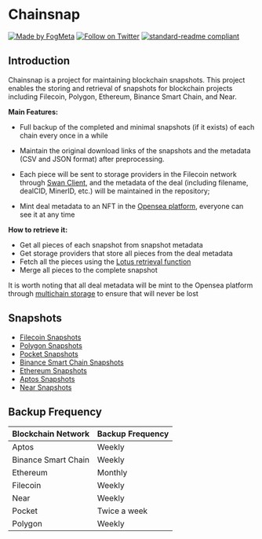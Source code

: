 # Chainsnap
[![Made by FogMeta](https://img.shields.io/badge/made%20by-FogMeta-green.svg)](https://fogmeta.com/)
[![Follow on Twitter](https://img.shields.io/badge/follow_on%20-Twitter-brightgreen.svg)](https://twitter.com/FogMeta)
[![standard-readme compliant](https://img.shields.io/badge/readme%20style-standard-brightgreen.svg)](https://github.com/RichardLitt/standard-readme)

## Introduction
Chainsnap is a project for maintaining blockchain snapshots. This project enables the storing and retrieval of snapshots for blockchain projects including Filecoin, Polygon, Ethereum, Binance Smart Chain, and Near.

**Main Features:**

  - Full backup of the completed and minimal snapshots (if it exists) of each chain every once in a while
 
  - Maintain the original download links of the snapshots and the metadata (CSV and JSON format) after preprocessing.
  - Each piece will be sent to storage providers in the Filecoin network through [Swan Client](https://github.com/filswan/go-swan-client), and the metadata of the deal (including filename, dealCID, MinerID, etc.) will be maintained in the repository;
  - Mint deal metadata to an NFT in the [Opensea platform](https://opensea.io/), everyone can see it at any time

**How to retrieve it:**
  - Get all pieces of each snapshot from snapshot metadata
  - Get storage providers that store all pieces from the deal metadata
  - Fetch all the pieces using the [Lotus retrieval function](https://lotus.filecoin.io/tutorials/lotus/store-and-retrieve/retrieve-data/#send-a-retrieval-request)
  - Merge all pieces to the complete snapshot

It is worth noting that all deal metadata will be mint to the Opensea platform through [multichain storage](https://www.multichain.storage/) to ensure that will never be lost

## Snapshots
 - [Filecoin Snapshots](Filecoin/README.md ':include')
 - [Polygon Snapshots](Polygon/README.md ':include')
 - [Pocket Snapshots](Pocket/README.md ':include')
 - [Binance Smart Chain Snapshots](Binance_Smart_Chain/README.md ':include')
 - [Ethereum Snapshots](Ethereum/README.md ':include')
 - [Aptos Snapshots](Aptos/README.md ':include')
 - [Near Snapshots](Near/README.md ':include')

## Backup Frequency
| Blockchain Network | Backup Frequency |
| --- | --- |
| Aptos | Weekly |
| Binance Smart Chain | Weekly |
| Ethereum | Monthly |
| Filecoin | Weekly |
| Near | Weekly |
| Pocket | Twice a week |
| Polygon | Weekly |
